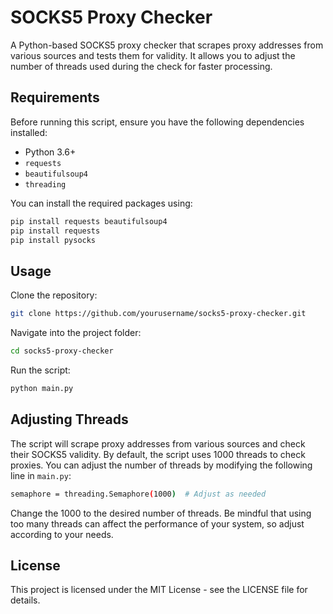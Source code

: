 # SOCKS5 Proxy Checker

A Python-based SOCKS5 proxy checker that scrapes proxy addresses from various sources and tests them for validity. It allows you to adjust the number of threads used during the check for faster processing.

## Requirements

Before running this script, ensure you have the following dependencies installed:

- Python 3.6+  
- `requests`  
- `beautifulsoup4`  
- `threading`

You can install the required packages using:

```bash
pip install requests beautifulsoup4
pip install requests
pip install pysocks
```

## Usage
Clone the repository:
```bash
git clone https://github.com/yourusername/socks5-proxy-checker.git
```

Navigate into the project folder:
```bash
cd socks5-proxy-checker
```

Run the script:
```bash
python main.py
```

## Adjusting Threads
The script will scrape proxy addresses from various sources and check their SOCKS5 validity.
By default, the script uses 1000 threads to check proxies. You can adjust the number of threads by modifying the following line in `main.py`:

```bash
semaphore = threading.Semaphore(1000)  # Adjust as needed
```

Change the 1000 to the desired number of threads. Be mindful that using too many threads can affect the performance of your system, so adjust according to your needs.

## License
This project is licensed under the MIT License - see the LICENSE file for details.
